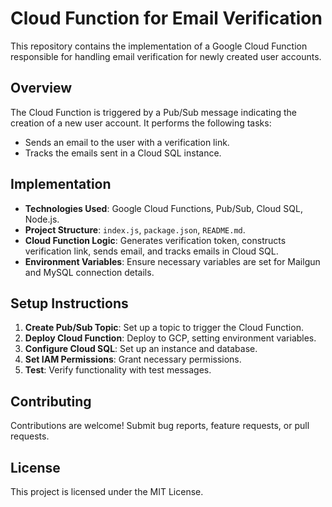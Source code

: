 # Cloud Function for Email Verification

This repository contains the implementation of a Google Cloud Function responsible for handling email verification for newly created user accounts.

## Overview

The Cloud Function is triggered by a Pub/Sub message indicating the creation of a new user account. It performs the following tasks:

- Sends an email to the user with a verification link.
- Tracks the emails sent in a Cloud SQL instance.

## Implementation

- **Technologies Used**: Google Cloud Functions, Pub/Sub, Cloud SQL, Node.js.
- **Project Structure**: `index.js`, `package.json`, `README.md`.
- **Cloud Function Logic**: Generates verification token, constructs verification link, sends email, and tracks emails in Cloud SQL.
- **Environment Variables**: Ensure necessary variables are set for Mailgun and MySQL connection details.

## Setup Instructions

1. **Create Pub/Sub Topic**: Set up a topic to trigger the Cloud Function.
2. **Deploy Cloud Function**: Deploy to GCP, setting environment variables.
3. **Configure Cloud SQL**: Set up an instance and database.
4. **Set IAM Permissions**: Grant necessary permissions.
5. **Test**: Verify functionality with test messages.

## Contributing
Contributions are welcome! Submit bug reports, feature requests, or pull requests.

## License
This project is licensed under the MIT License.
